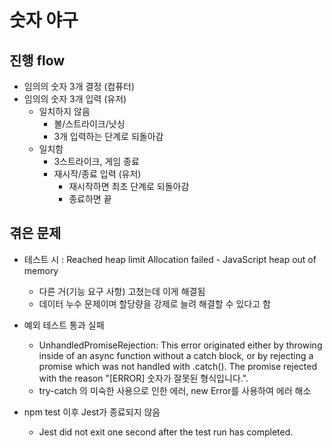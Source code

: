 # 숫자 야구

## 진행 flow

- 임의의 숫자 3개 결정 (컴퓨터)
- 임의의 숫자 3개 입력 (유저)
    - 일치하지 않음
        - 볼/스트라이크/낫싱
        - 3개 입력하는 단계로 되돌아감
    - 일치함
        - 3스트라이크, 게임 종료
        - 재시작/종료 입력 (유저)
            - 재시작하면 최초 단계로 되돌아감
            - 종료하면 끝

## 겪은 문제

- 테스트 시 : Reached heap limit Allocation failed - JavaScript heap out of memory
    - 다른 거(기능 요구 사항) 고쳤는데 이게 해결됨
    - 데이터 누수 문제이며 할당량을 강제로 늘려 해결할 수 있다고 함

- 예외 테스트 통과 실패
    - UnhandledPromiseRejection: This error originated either by throwing inside of an async function without a catch block, or by rejecting a promise which was not handled with .catch(). The promise rejected with the reason "[ERROR] 숫자가 잘못된 형식입니다.".
    - try-catch 의 미숙한 사용으로 인한 에러, new Error를 사용하여 에러 해소

- npm test 이후 Jest가 종료되지 않음
    - Jest did not exit one second after the test run has completed.